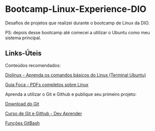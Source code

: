 # Bootcamp-Linux-Experience-DIO

Desafios de projetos que realizei durante o bootcamp de Linux da DIO. 

PS: depois desse bootcamp até comecei a utilizar o Ubuntu como meu sistema principal.

## Links-Úteis

Conteúdos recomendados:

[Diolinux -  Aprenda os comandos básicos do Linux (Terminal Ubuntu)](https://www.youtube.com/watch?v=JEhVB4VHsTI&list=WL&index=1)

[Guia Foca - PDFs completos sobre Linux](https://www.guiafoca.org/)

Aprenda a utilizar o Git e Github e publique seu primeiro projeto:

[Download do Git](https://git-scm.com/)

[Curso de Git e Github - Dev Aprender](https://www.youtube.com/watch?v=kB5e-gTAl_s&list=WL&index=7)

[Funções GitBash](https://github.com/joannescode/Desafio-Projeto-GitHub-DIO/blob/f9adf7637c3f5ac8961640d2c3000f39ba2d452c/GitBash.txt)
